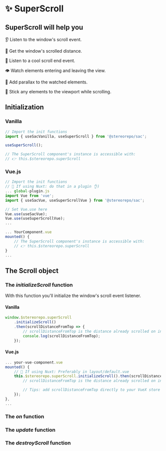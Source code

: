 # ✨ SuperScroll

## SuperScroll will help you

👂 Listen to the window's scroll event.

📏 Get the window's scrolled distance.

🛑 Listen to a cool scroll end event.

👁️ Watch elements entering and leaving the view.

🔮 Add parallax to the watched elements.

🍯 Stick any elements to the viewport while scrolling.

## Initialization

### Vanilla

```js
// Import the init functions
import { useSacVanilla, useSuperScroll } from '@stereorepo/sac';

useSuperScroll();

// The SuperScroll component's instance is accessible with:
// 👉 this.$stereorepo.superScroll
```

### Vue.js

```js
// Import the init functions
// 🚀 If using Nuxt: do that in a plugin 👌)
... global-plugin.js
import Vue from 'vue';
import { useSacVue, useSuperScrollVue } from '@stereorepo/sac';

// Set Vue.use here
Vue.use(useSacVue);
Vue.use(useSuperScrollVue);
...

... YourComponent.vue
mounted() {
    // The SuperScroll component's instance is accessible with:
    // 👉 this.$stereorepo.superScroll
}
...
```

## The Scroll object

### The _initializeScroll_ function

With this function you'll initialize the window's scroll event listener.

#### Vanilla

```js
window.$stereorepo.superScroll
    .initializeScroll()
    .then(scrollDistanceFromTop => {
        // scrollDistanceFromTop is the distance already scrolled on initialization
        console.log(scrollDistanceFromTop);
    });
```

#### Vue.js

```js
... your-vue-component.vue
mounted() {
    // 🚀 If using Nuxt: Preferably in layout/default.vue
    this.$stereorepo.superScroll.initializeScroll().then(scrollDistanceFromTop => {
        // scrollDistanceFromTop is the distance already scrolled on initialization

        // Tips: add scrollDistanceFromTop directly to your VueX store 👌
    });
},
...
```

### The _on_ function

### The _update_ function

### The _destroyScroll_ function
